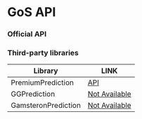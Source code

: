# GoS API

### Official API

### Third-party libraries
| Library | LINK |
| ------ | ------ |
| PremiumPrediction | [API](PremiumPrediction.md) |
| GGPrediction | [Not Available](README.md) |
| GamsteronPrediction | [Not Available](README.md) |

 
